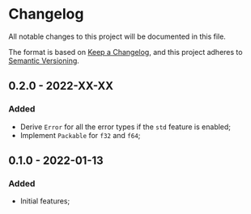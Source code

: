 # Changelog

All notable changes to this project will be documented in this file.

The format is based on [Keep a Changelog](https://keepachangelog.com/en/1.0.0/),
and this project adheres to [Semantic Versioning](https://semver.org/spec/v2.0.0.html).

<!-- ## Unreleased - YYYY-MM-DD

### Added

### Changed

### Deprecated

### Removed

### Fixed

### Security -->

## 0.2.0 - 2022-XX-XX

### Added

- Derive `Error` for all the error types if the `std` feature is enabled;
- Implement `Packable` for `f32` and `f64`;

## 0.1.0 - 2022-01-13

### Added

- Initial features;
